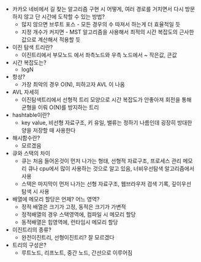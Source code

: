 
- 카카오 네비에서 길 찾는 알고리즘 구현 시 어떻게, 여러 경로를 거치면서 다시 방문하지 않고 단 시간에 도착할 수 있는 방법?
    - 많지 않으면 브루트 포스 - 모든 경우의 수 따져서 하는게 더 효율적일 듯
    - 지정 개수가 커지면 - MST 알고리즘을 사용해서 최적의 시간 복잡도의 근사한 값으로 계산해서 적용할 듯
- 이진 탐색 트리란?
    - 이진트리에서 부모노드 에서 좌측노드와 우측 노드에서 ~ 작은값, 큰값
- 시간 복잡도는?
    - logN
- 항상?
    - 가장 최악의 경우 O(N), 피하고자 AVL 이 나옴
- AVL 자세히
    - 이진탐색트리에서 선형적 트리 모양으로 시간 복잡도가 안좋아져 회전을 통해 균형을 이뤄 O(N)를 방지하는 트리
- hashtable이란?
    - key value, 비선형 자료구조, 키 유일, 밸류는 정하기 나름인데 굉장히 방대한 양을 저장할 때 사용한다
- 해시함수란?
    - 모르겠음
- 큐와 스택의 차이
    - 큐는 처음 들어온것이 먼저 나가는 형태, 선형적 자료구조, 프로세스 관리 메모리 큐나 cpu에서 많이 사용하는 것으로 알고 있음, 너비우선탐색 알고리즘에서 사용
    - 스택은 마지막이 먼저 나가는 선형 자료구조, 웹브라우저 검색 기록, 깊이우선 탐색 시 사용
- 배열에 메모리 할당은 언제? 어느 영역?
    - 정적 배열은 크기가 고정, 동적은 크기가 가변적
    - 정적배열의 경우 스택영역에, 컴파일 시 메모리 할당
    - 동적배열은 힙영역에, 런타임시 메모리 할당
- 이진트리의 종류?
    - 완전이진트리, 선형이진트리? 잘 모르겠다
- 트리의 구성은?
    - 루트노드, 리프노트, 중간 노드, 간선으로 이루어짐
